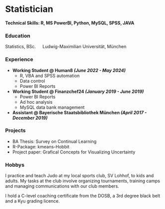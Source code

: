 # Statistician

**Technical Skills: R, MS PowerBI, Python, MySQL, SPSS, JAVA**

### Education
Statistics, BSc. &emsp; Ludwig-Maximilian Universität, München

### Experience
- **Working Student @ Human8 *(June 2022 - May 2024)***
  - R, VBA and SPSS automation
  - Data control
  - Power BI Reports
- **Working Student @ Finanzchef24 *(January 2019 - June 2019)***
  - Power BI Reports
  - Ad hoc analysis
  - MySQL data bank management
- **Assistant @ Bayerische Staatsbibliothek München *(April 2017 - December 2019)***

### Projects
- BA Thesis: Survey on Continual Learning
- R-Package: kmeans-Hobbit
- Project paper: Grafical Concepts for Visualizing Uncertainty

### Hobbys
I practice and teach Judo at my local sports club, SV Lohhof, to kids and adults.
My tasks at the club involve organizing tournaments, training camps and managing communications with our club members.

I hold a C-level coaching certificate from the DOSB, a 3rd degree black belt and a Kyu grading licence.
